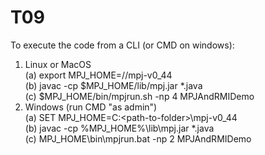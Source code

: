# T09

To execute the code from a CLI (or CMD on windows):
1. Linux or MacOS<br />
(a) export MPJ_HOME=/<path-to-folder>/mpj-v0_44<br />
(b) javac -cp $MPJ_HOME/lib/mpj.jar *.java<br />
(c) $MPJ_HOME/bin/mpjrun.sh -np 4 MPJAndRMIDemo<br />
2. Windows (run CMD "as admin")<br />
(a) SET MPJ_HOME=C:\<path-to-folder>\mpj-v0_44<br />
(b) javac -cp %MPJ_HOME%\lib\mpj.jar *.java<br />
(c) MPJ_HOME\bin\mpjrun.bat -np 2 MPJAndRMIDemo<br />
